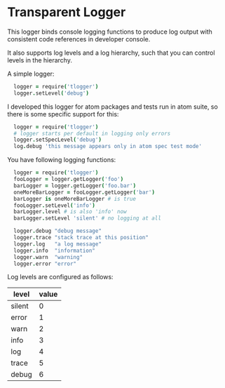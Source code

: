 # Transparent Logger

This logger binds console logging functions to produce log output with consistent code references in developer console.

It also supports log levels and a log hierarchy, such that you can control levels in the hierarchy.

A simple logger:

```coffee
  logger = require('tlogger')
  logger.setLevel('debug')
```

I developed this logger for atom packages and tests run in atom suite, so there is some specific support for this:

```coffee
  logger = require('tlogger')
  # logger starts per default in logging only errors
  logger.setSpecLevel('debug')
  log.debug 'this message appears only in atom spec test mode'
```

You have following logging functions:

```coffee
  logger = require('tlogger')
  fooLogger = logger.getLogger('foo')
  barLogger = logger.getLogger('foo.bar')
  oneMoreBarLogger = fooLogger.getLogger('bar')
  barLogger is oneMoreBarLogger # is true
  fooLogger.setLevel('info')
  barLogger.level # is also 'info' now
  barLogger.setLevel 'silent' # no logging at all

  logger.debug "debug message"
  logger.trace "stack trace at this position"
  logger.log   "a log message"
  logger.info  "information"
  logger.warn  "warning"
  logger.error "error"
```

Log levels are configured as follows:

| level  | value |
|--------|-------|
| silent | 0     |
| error  | 1     |
| warn   | 2     |
| info   | 3     |
| log    | 4     |
| trace  | 5     |
| debug  | 6     |
